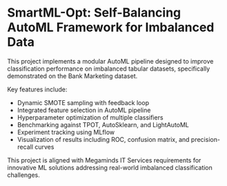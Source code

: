 # SmartML-Opt: Self-Balancing AutoML Framework for Imbalanced Data

This project implements a modular AutoML pipeline designed to improve classification performance on imbalanced tabular datasets, specifically demonstrated on the Bank Marketing dataset.

Key features include:
- Dynamic SMOTE sampling with feedback loop
- Integrated feature selection in AutoML pipeline
- Hyperparameter optimization of multiple classifiers
- Benchmarking against TPOT, AutoSklearn, and LightAutoML
- Experiment tracking using MLflow
- Visualization of results including ROC, confusion matrix, and precision-recall curves

This project is aligned with Megaminds IT Services requirements for innovative ML solutions addressing real-world imbalanced classification challenges.
